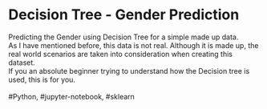 # Decision Tree - Gender Prediction
Predicting the Gender using Decision Tree for a simple made up data.
<br />
As I have mentioned before, this data is not real. Although it is made up, the real world scenarios are taken into consideration when creating this dataset.
<br/>
If you an absolute beginner trying to understand how the Decision tree is used, this is for you.
<br/>
<br/>
#Python, #jupyter-notebook, #sklearn
